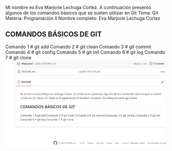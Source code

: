 Mi nombre es Eva Marjorie Lechuga Cortez. A continuación presento algunos de los comandos básicos que se suelen utilizar en Git 
Tema: Git
Materia: Programación II
Nombre completo: Eva Marjorie Lechuga Cortez

## COMANDOS BÁSICOS DE GIT 
Comando 1 # git add 
Comando 2 # git clean
Comando 3 # git commit 
Comando 4 # git config
Comando 5 # git init 
Comando 6 # git log
Comando 7 # git clone
![Imagen del repositorio](https://github.com/Marjorieel/Semana-14/blob/main/GI.jpg)
